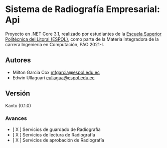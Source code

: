 # Sistema de Radiografía Empresarial: Api

Proyecto en .NET Core 3.1, realizado por estudiantes de la [Escuela Superior Politécnica del Litoral (ESPOL)](https://www.espol.edu.ec), como parte de la Materia Integradora de la carrera Ingeniería en Computación, PAO 2021-I.

## Autores
- Milton Garcia Cox <mfgarcia@espol.edu.ec>
- Edwin Ullaguari <eullagua@espol.edu.ec>

## Versión
Kanto (0.1.0)

### Avances
- [ X ] Servicios de guardado de Radiografía
- [ X ] Servicios de lectura  de Radiografía
- [ X ] Servicios de aprobación de Radiografía

